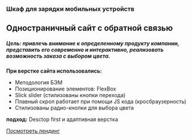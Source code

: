 ### Шкаф для зарядки мобильных устройств
## Одностраничный сайт с обратной связью

##### Цель: привлечь внимание к определенному продукту компании, представить его современно и интерактивно, реализовать возможность заказа с выбором цвета.


**При верстке сайта использовались:**
- Методология БЭМ
- Позиционирование элементов: FlexBox
- Slick slider (стилизованы кнопки перехода)
- Плавный скрол работает при помощи JS кода (кросбраузерность)
- Стилизованы радио-кнопки для выбора цвета


**подход:** Desctop first и адаптивная верстка


[Посмотреть лендинг](/index.html)

